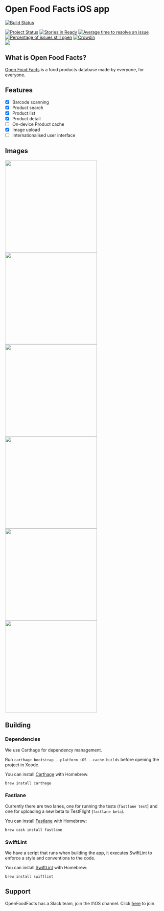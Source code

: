 # Open Food Facts iOS app
[![Build Status](https://travis-ci.org/openfoodfacts/openfoodfacts-ios.svg?branch=master)](https://travis-ci.org/openfoodfacts/openfoodfacts-ios)

[![Project Status](http://opensource.box.com/badges/active.svg)](http://opensource.box.com/badges)
[![Stories in Ready](https://badge.waffle.io/openfoodfacts/openfoodfacts-ios.svg?label=ready&title=Ready)](https://waffle.io/openfoodfacts/openfoodfacts-ios)
[![Average time to resolve an issue](https://isitmaintained.com/badge/resolution/openfoodfacts/openfoodfacts-ios.svg)](https://isitmaintained.com/project/openfoodfacts/openfoodfacts-ios "Average time to resolve an issue")
[![Percentage of issues still open](https://isitmaintained.com/badge/open/openfoodfacts/openfoodfacts-ios.svg)](https://isitmaintained.com/project/openfoodfacts/openfoodfacts-ios "Percentage of issues still open")
[![Crowdin](https://d322cqt584bo4o.cloudfront.net/openfoodfacts/localized.svg)](https://crowdin.com/project/openfoodfacts)
<br>
<img src="https://static.openfoodfacts.org/images/misc/openfoodfacts-logo-en-178x150.png">
## What is Open Food Facts?

[Open Food Facts](http://world.openfoodfacts.org/) is a food products database made by everyone, for everyone.

## Features

- [x] Barcode scanning
- [x] Product search
- [x] Product list
- [x] Product detail
- [ ] On-device Product cache
- [x] Image upload
- [ ] Internationalised user interface

## Images

<img src="https://user-images.githubusercontent.com/1689815/37554229-dde0ecb6-29d5-11e8-82e1-918ee97cecd1.png" height="300"><img src="https://user-images.githubusercontent.com/1689815/37554225-ce5822c8-29d5-11e8-92e9-5c667be57a56.png" height="300"><img src="https://user-images.githubusercontent.com/1689815/37554236-f82dea42-29d5-11e8-89d5-4ca6416581d9.png" height="300"><img src="https://user-images.githubusercontent.com/1689815/37554231-e3689670-29d5-11e8-876f-c8d4055f7484.png" height="300"><img src="https://user-images.githubusercontent.com/1689815/37554234-eb159e18-29d5-11e8-8a75-3656742c1efa.png" height="300"><img src="https://user-images.githubusercontent.com/1689815/37554235-f01690fc-29d5-11e8-8319-1aa338708ebb.png" height="300">


## Building

### Dependencies
We use Carthage for dependency management.

Run `carthage bootstrap --platform iOS --cache-builds` before opening the project in Xcode.

You can install [Carthage](https://github.com/Carthage/Carthage) with Homebrew:
```
brew install carthage
```

### Fastlane

Currently there are two lanes, one for running the tests (`fastlane test`) and one for uploading a new beta to TestFlight (`fastlane beta`).

You can install [Fastlane](https://github.com/fastlane/fastlane) with Homebrew:
```
brew cask install fastlane
```

### SwiftLint

We have a script that runs when building the app, it executes SwiftLint to enforce a style and conventions to the code.

You can install [SwiftLint](https://github.com/realm/SwiftLint/) with Homebrew:
```
brew install swiftlint
```

## Support

OpenFoodFacts has a Slack team, join the #iOS channel. Click [here](https://slack-ssl-openfoodfacts.herokuapp.com/) to join.
